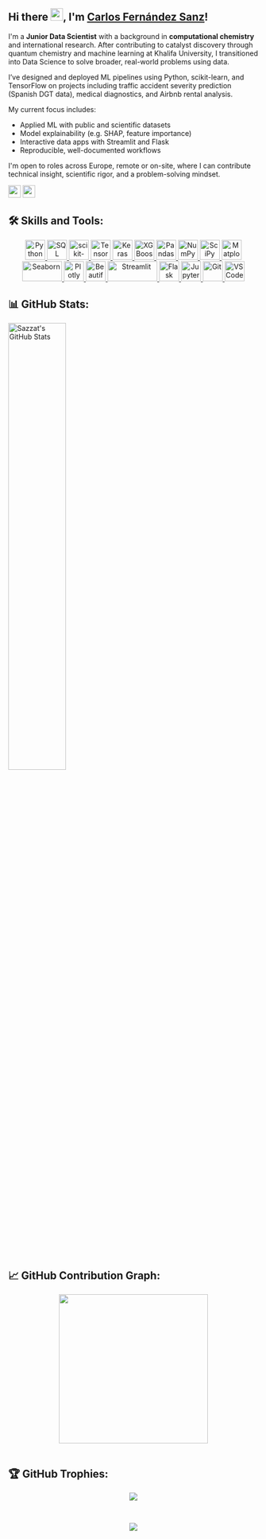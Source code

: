 ## Hi there <a href="#"><img src="https://media.giphy.com/media/hvRJCLFzcasrR4ia7z/giphy.gif" width="25"></a>, I'm [Carlos Fernández Sanz](https://github.com/CarlosFS93)!

I'm a **Junior Data Scientist** with a background in **computational chemistry** and international research. After contributing to catalyst discovery through quantum chemistry and machine learning at Khalifa University, I transitioned into Data Science to solve broader, real-world problems using data.

I’ve designed and deployed ML pipelines using Python, scikit-learn, and TensorFlow on projects including traffic accident severity prediction (Spanish DGT data), medical diagnostics, and Airbnb rental analysis.

My current focus includes:
- Applied ML with public and scientific datasets
- Model explainability (e.g. SHAP, feature importance)
- Interactive data apps with Streamlit and Flask
- Reproducible, well-documented workflows

I'm open to roles across Europe, remote or on-site, where I can contribute technical insight, scientific rigor, and a problem-solving mindset.


<a href="https://www.linkedin.com/in/carlos-fernandez93/"><img src="https://img.shields.io/badge/linkedin-%230077B5.svg?&style=for-the-badge&logo=linkedin&logoColor=white" height=25></a> <a href="mailto:93carlosfs@gmail.com"><img src="https://img.shields.io/badge/Gmail-D14836.svg?&style=for-the-badge&logo=gmail&logoColor=white" height=25></a>
<br>

## 🛠️ Skills and Tools:

<p align="center"> 
  <!-- Languages -->
  <a href="https://www.python.org" target="_blank">
    <img src="https://cdn.jsdelivr.net/gh/devicons/devicon/icons/python/python-original.svg" alt="Python" width="40" height="40"/>
  </a>
  <a href="https://www.mysql.com/" target="_blank">
    <img src="https://cdn.jsdelivr.net/gh/devicons/devicon/icons/mysql/mysql-original.svg" alt="SQL" width="40" height="40"/>
  </a>

  <!-- ML Libraries -->
  <a href="https://scikit-learn.org/" target="_blank">
    <img src="https://upload.wikimedia.org/wikipedia/commons/0/05/Scikit_learn_logo_small.svg" alt="scikit-learn" width="40" height="40"/>
  </a>
  <a href="https://www.tensorflow.org/" target="_blank">
    <img src="https://www.vectorlogo.zone/logos/tensorflow/tensorflow-icon.svg" alt="TensorFlow" width="40" height="40"/>
  </a>
  <a href="https://keras.io/" target="_blank">
    <img src="https://upload.wikimedia.org/wikipedia/commons/a/ae/Keras_logo.svg" alt="Keras" width="40" height="40"/>
  </a>
  <a href="https://xgboost.ai/" target="_blank">
    <img src="https://upload.wikimedia.org/wikipedia/commons/6/69/XGBoost_logo.png" alt="XGBoost" width="40" height="40"/>
  </a>

  <!-- Data Analysis & Visualization -->
  <a href="https://pandas.pydata.org/" target="_blank">
    <img src="https://cdn.jsdelivr.net/gh/devicons/devicon/icons/pandas/pandas-original.svg" alt="Pandas" width="40" height="40"/>
  </a>
  <a href="https://numpy.org/" target="_blank">
    <img src="https://cdn.jsdelivr.net/gh/devicons/devicon/icons/numpy/numpy-original.svg" alt="NumPy" width="40" height="40"/>
  </a>
  <a href="https://scipy.org/" target="_blank">
    <img src="https://upload.wikimedia.org/wikipedia/commons/b/b2/SCIPY_2.svg" alt="SciPy" width="40" height="40"/>
  </a>
  <a href="https://matplotlib.org/" target="_blank">
    <img src="https://upload.wikimedia.org/wikipedia/commons/8/84/Matplotlib_icon.svg" alt="Matplotlib" width="40" height="40"/>
  </a>
  <a href="https://seaborn.pydata.org/" target="_blank">
    <img src="https://seaborn.pydata.org/_static/logo-wide-lightbg.svg" alt="Seaborn" width="80" height="40"/>
  </a>
  <a href="https://plotly.com/" target="_blank">
    <img src="https://images.plot.ly/logo/new-branding/plotly-logomark.png" alt="Plotly" width="40" height="40"/>
  </a>
  <a href="https://beautiful-soup-4.readthedocs.io/en/latest/" target="_blank">
    <img src="https://www.crummy.com/software/BeautifulSoup/10.1.jpg" alt="BeautifulSoup" width="40" height="40"/>
  </a>

  <!-- Deployment & Apps -->
  <a href="https://streamlit.io/" target="_blank">
    <img src="https://streamlit.io/images/brand/streamlit-logo-secondary-colormark-darktext.svg" alt="Streamlit" width="100" height="40"/>
  </a>
  <a href="https://flask.palletsprojects.com/" target="_blank">
    <img src="https://cdn.jsdelivr.net/gh/devicons/devicon/icons/flask/flask-original.svg" alt="Flask" width="40" height="40"/>
  </a>

  <!-- Tools -->
  <a href="https://jupyter.org/" target="_blank">
    <img src="https://cdn.jsdelivr.net/gh/devicons/devicon/icons/jupyter/jupyter-original.svg" alt="Jupyter Notebook" width="40" height="40"/>
  </a>
  <a href="https://git-scm.com/" target="_blank">
    <img src="https://www.vectorlogo.zone/logos/git-scm/git-scm-icon.svg" alt="Git" width="40" height="40"/>
  </a>
  <a href="https://code.visualstudio.com/" target="_blank">
    <img src="https://cdn.jsdelivr.net/gh/devicons/devicon/icons/vscode/vscode-original.svg" alt="VSCode" width="40" height="40"/>
  </a>
</p>

## 📊 GitHub Stats:

<img alt="Sazzat's GitHub Stats" src="https://github-readme-stats-mauve-ten.vercel.app/api?username=CarlosFS93&show_icons=true&hide_border=true&count_private=true&include_all_commits=true" width='48%' />
<br>


## 📈 GitHub Contribution Graph:

<div align="center">
    <img height="300px" src="https://github-readme-activity-graph.vercel.app/graph?username=CarlosFS93&theme=minimal"/>
</div>
<br>

## 🏆 GitHub Trophies:

<p align="center">
    <img src="https://github-profile-trophy.vercel.app/?username=CarlosFS&column=8&row=1">
</p>
<br>

<!--END_SECTION:waka-->

<p align="center">
  <img src="https://capsule-render.vercel.app/api?type=waving&color=gradient&height=80&section=footer"/>
</p>
